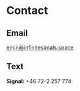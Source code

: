 # Contact

## Email

[emin@infinitesimals.space](mailto:emin@infinitesimals.space)

## Text

**Signal:** +46 72-2 257 774
